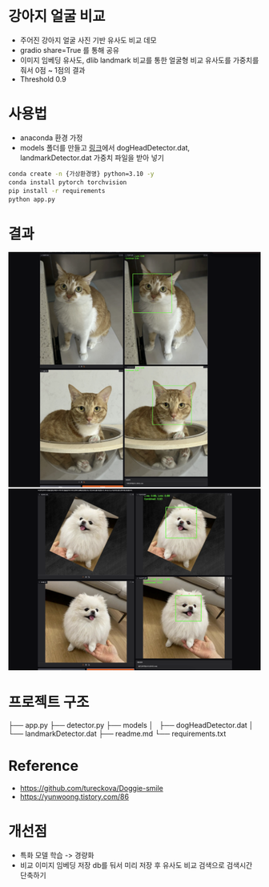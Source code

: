 # 강아지 얼굴 비교

- 주어진 강아지 얼굴 사진 기반 유사도 비교 데모
- gradio share=True 를 통해 공유
- 이미지 임베딩 유사도, dlib landmark 비교를 통한 얼굴형 비교 유사도를 가중치를 줘서 0점 ~ 1점의 결과
- Threshold 0.9

# 사용법
- anaconda 환경 가정
- models 폴더를 만들고 [링크](https://owncloud.cesnet.cz/index.php/s/V0KIPJoUFllpAXh)에서 dogHeadDetector.dat, landmarkDetector.dat 가중치 파일을 받아 넣기

```bash
conda create -n {가상환경명} python=3.10 -y
conda install pytorch torchvision
pip install -r requirements
python app.py
```
# 결과
![결과1](result1.png)
![결과2](result2.png)

# 프로젝트 구조
├── app.py
├── detector.py
├── models
│   ├── dogHeadDetector.dat
│   └── landmarkDetector.dat
├── readme.md
└── requirements.txt

# Reference

- https://github.com/tureckova/Doggie-smile
- https://yunwoong.tistory.com/86


# 개선점
- 특화 모델 학습 -> 경량화
- 비교 이미지 임베딩 저장 db를 둬서 미리 저장 후 유사도 비교 검색으로 검색시간 단축하기